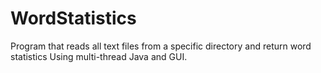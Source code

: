 # WordStatistics
Program that reads all text files from a specific directory and return word statistics
Using multi-thread Java and GUI.
